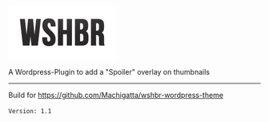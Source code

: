 ![wshbr-logo](/assets/img/logo.png?raw=true "wshbr-logo")

A Wordpress-Plugin to add a "Spoiler" overlay on thumbnails

---
Build for https://github.com/Machigatta/wshbr-wordpress-theme

`Version: 1.1`